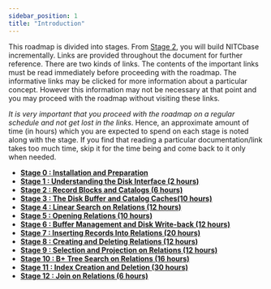 ```yaml
---
sidebar_position: 1
title: "Introduction"
---
```


This roadmap is divided into stages. From [Stage 2](./Stage02.md), you will build NITCbase incrementally. Links are provided throughout the document for further reference. There are two kinds of links. The contents of the important links must be read immediately before proceeding with the roadmap. The informative links may be clicked for more information about a particular concept. However this information may not be necessary at that point and you may proceed with the roadmap without visiting these links.

_It is very important that you proceed with the roadmap on a regular schedule and not get lost in the links_. Hence, an approximate amount of time (in hours) which you are expected to spend on each stage is noted along with the stage. If you find that reading a particular documentation/link takes too much time, skip it for the time being and come back to it only when needed.

- [**Stage 0 : Installation and Preparation**](Stage00.md)
- [**Stage 1 : Understanding the Disk Interface (2 hours)**](Stage01.md)
- [**Stage 2 : Record Blocks and Catalogs (6 hours)**](Stage02.md)
- [**Stage 3 : The Disk Buffer and Catalog Caches(10 hours)**](Stage03.md)
- [**Stage 4 : Linear Search on Relations (12 hours)**](Stage04.md)
- [**Stage 5 : Opening Relations (10 hours)**](Stage05.md)
- [**Stage 6 : Buffer Management and Disk Write-back (12 hours)**](Stage06.md)
- [**Stage 7 : Inserting Records Into Relations (20 hours)**](Stage07.md)
- [**Stage 8 : Creating and Deleting Relations (12 hours)**](Stage08.md)
- [**Stage 9 : Selection and Projection on Relations (12 hours)**](Stage09.md)
- [**Stage 10 : B+ Tree Search on Relations (16 hours)**](Stage10.md)
- [**Stage 11 : Index Creation and Deletion (30 hours)**](Stage11.md)
- [**Stage 12 : Join on Relations (6 hours)**](Stage12.md)
